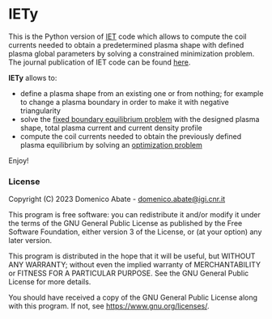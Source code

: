 # IETy

This is the Python version of [IET](https://github.com/DA2412/IET_Inverse_Equilibrium_Tool) code which allows to compute the coil currents needed to obtain a predetermined plasma shape with defined plasma global parameters by solving a constrained minimization problem. The journal publication of IET code can be found [here](https://iopscience.iop.org/article/10.1088/1361-6587/ab3f09).

**IETy** allows to:
- define a plasma shape from an existing one or from nothing; for example to change a plasma boundary in order to make it with negative triangularity
- solve the [fixed boundary equilibrium problem](https://en.wikipedia.org/wiki/Grad%E2%80%93Shafranov_equation) with the designed plasma shape, total plasma current and current density profile
- compute the coil currents needed to obtain the previously defined plasma equilibrium by solving an [optimization problem](https://en.wikipedia.org/wiki/Mathematical_optimization)

Enjoy!

### License
Copyright (C) 2023 Domenico Abate - domenico.abate@igi.cnr.it

This program is free software: you can redistribute it and/or modify
it under the terms of the GNU General Public License as published by
the Free Software Foundation, either version 3 of the License, or
(at your option) any later version.

This program is distributed in the hope that it will be useful,
but WITHOUT ANY WARRANTY; without even the implied warranty of
MERCHANTABILITY or FITNESS FOR A PARTICULAR PURPOSE.  See the
GNU General Public License for more details.

You should have received a copy of the GNU General Public License
along with this program.  If not, see <https://www.gnu.org/licenses/>.
